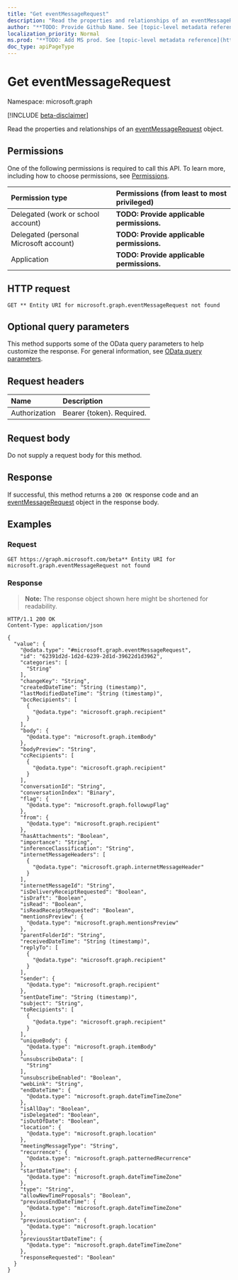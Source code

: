 ```yaml
---
title: "Get eventMessageRequest"
description: "Read the properties and relationships of an eventMessageRequest object."
author: "**TODO: Provide Github Name. See [topic-level metadata reference](https://msgo.azurewebsites.net/add/document/guidelines/metadata.html#topic-level-metadata)**"
localization_priority: Normal
ms.prod: "**TODO: Add MS prod. See [topic-level metadata reference](https://msgo.azurewebsites.net/add/document/guidelines/metadata.html#topic-level-metadata)**"
doc_type: apiPageType
---
```


# Get eventMessageRequest
Namespace: microsoft.graph

[!INCLUDE [beta-disclaimer](../../includes/beta-disclaimer.md)]

Read the properties and relationships of an [eventMessageRequest](../resources/eventmessagerequest.md) object.

## Permissions
One of the following permissions is required to call this API. To learn more, including how to choose permissions, see [Permissions](/graph/permissions-reference).

|Permission type|Permissions (from least to most privileged)|
|:---|:---|
|Delegated (work or school account)|**TODO: Provide applicable permissions.**|
|Delegated (personal Microsoft account)|**TODO: Provide applicable permissions.**|
|Application|**TODO: Provide applicable permissions.**|

## HTTP request

<!-- {
  "blockType": "ignored"
}
-->
``` http
GET ** Entity URI for microsoft.graph.eventMessageRequest not found
```

## Optional query parameters
This method supports some of the OData query parameters to help customize the response. For general information, see [OData query parameters](/graph/query-parameters).

## Request headers
|Name|Description|
|:---|:---|
|Authorization|Bearer {token}. Required.|

## Request body
Do not supply a request body for this method.

## Response

If successful, this method returns a `200 OK` response code and an [eventMessageRequest](../resources/eventmessagerequest.md) object in the response body.

## Examples

### Request
<!-- {
  "blockType": "request",
  "name": "get_eventmessagerequest"
}
-->
``` http
GET https://graph.microsoft.com/beta** Entity URI for microsoft.graph.eventMessageRequest not found
```


### Response
>**Note:** The response object shown here might be shortened for readability.
<!-- {
  "blockType": "response",
  "truncated": true,
  "@odata.type": "microsoft.graph.eventMessageRequest"
}
-->
``` http
HTTP/1.1 200 OK
Content-Type: application/json

{
  "value": {
    "@odata.type": "#microsoft.graph.eventMessageRequest",
    "id": "62391d2d-1d2d-6239-2d1d-39622d1d3962",
    "categories": [
      "String"
    ],
    "changeKey": "String",
    "createdDateTime": "String (timestamp)",
    "lastModifiedDateTime": "String (timestamp)",
    "bccRecipients": [
      {
        "@odata.type": "microsoft.graph.recipient"
      }
    ],
    "body": {
      "@odata.type": "microsoft.graph.itemBody"
    },
    "bodyPreview": "String",
    "ccRecipients": [
      {
        "@odata.type": "microsoft.graph.recipient"
      }
    ],
    "conversationId": "String",
    "conversationIndex": "Binary",
    "flag": {
      "@odata.type": "microsoft.graph.followupFlag"
    },
    "from": {
      "@odata.type": "microsoft.graph.recipient"
    },
    "hasAttachments": "Boolean",
    "importance": "String",
    "inferenceClassification": "String",
    "internetMessageHeaders": [
      {
        "@odata.type": "microsoft.graph.internetMessageHeader"
      }
    ],
    "internetMessageId": "String",
    "isDeliveryReceiptRequested": "Boolean",
    "isDraft": "Boolean",
    "isRead": "Boolean",
    "isReadReceiptRequested": "Boolean",
    "mentionsPreview": {
      "@odata.type": "microsoft.graph.mentionsPreview"
    },
    "parentFolderId": "String",
    "receivedDateTime": "String (timestamp)",
    "replyTo": [
      {
        "@odata.type": "microsoft.graph.recipient"
      }
    ],
    "sender": {
      "@odata.type": "microsoft.graph.recipient"
    },
    "sentDateTime": "String (timestamp)",
    "subject": "String",
    "toRecipients": [
      {
        "@odata.type": "microsoft.graph.recipient"
      }
    ],
    "uniqueBody": {
      "@odata.type": "microsoft.graph.itemBody"
    },
    "unsubscribeData": [
      "String"
    ],
    "unsubscribeEnabled": "Boolean",
    "webLink": "String",
    "endDateTime": {
      "@odata.type": "microsoft.graph.dateTimeTimeZone"
    },
    "isAllDay": "Boolean",
    "isDelegated": "Boolean",
    "isOutOfDate": "Boolean",
    "location": {
      "@odata.type": "microsoft.graph.location"
    },
    "meetingMessageType": "String",
    "recurrence": {
      "@odata.type": "microsoft.graph.patternedRecurrence"
    },
    "startDateTime": {
      "@odata.type": "microsoft.graph.dateTimeTimeZone"
    },
    "type": "String",
    "allowNewTimeProposals": "Boolean",
    "previousEndDateTime": {
      "@odata.type": "microsoft.graph.dateTimeTimeZone"
    },
    "previousLocation": {
      "@odata.type": "microsoft.graph.location"
    },
    "previousStartDateTime": {
      "@odata.type": "microsoft.graph.dateTimeTimeZone"
    },
    "responseRequested": "Boolean"
  }
}
```

